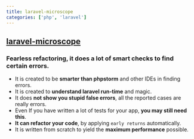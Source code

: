```yaml
---
title: laravel-microscope
categories: ['php', 'laravel']
---
```

## [laravel-microscope](https://github.com/imanghafoori1/laravel-microscope)

### Fearless refactoring, it does a lot of smart checks to find certain errors.


- It is created to be **smarter than phpstorm** and other IDEs in finding errors.
- It is created to **understand laravel run-time** and magic.
- It does **not show you stupid false errors**, all the reported cases are really errors.
- Even If you have written a lot of tests for your app, **you may still need this**.
- **It can refactor your code**, by applying `early returns` automatically.
- It is written from scratch to yield the **maximum performance** possible.
